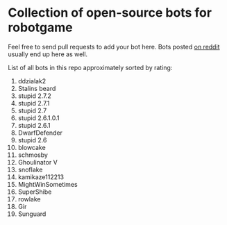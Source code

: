 Collection of open-source bots for robotgame
==============

Feel free to send pull requests to add your bot here. Bots posted [on reddit](http://redd.it/1r2hxo) usually end up here as well. 

List of all bots in this repo approximately sorted by rating: 

1. ddzialak2
2. Stalins beard
3. stupid 2.7.2
4. stupid 2.7.1
5. stupid 2.7
6. stupid 2.6.1.0.1
7. stupid 2.6.1
8. DwarfDefender
9. stupid 2.6
10. blowcake
11. schmosby
12. Ghoulinator V
13. snoflake
14. kamikaze112213
15. MightWinSometimes
16. SuperShibe
17. rowlake
18. Gir
19. Sunguard
